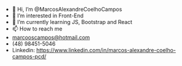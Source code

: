 - 👋 Hi, I’m @MarcosAlexandreCoelhoCampos
- 👀 I’m interested in Front-End
- 🌱 I’m currently learning JS, Bootstrap and React
- 📫 How to reach me 
- marcooscampos@hotmail.com
- (48) 98451-5046
- Linkedin: https://www.linkedin.com/in/marcos-alexandre-coelho-campos-pcd/
